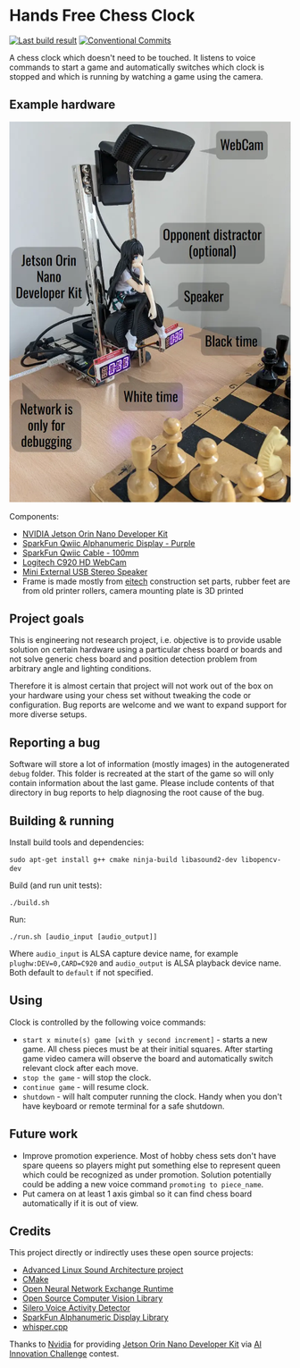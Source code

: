# Hands Free Chess Clock

[![Last build result](https://github.com/kikaitachi/hands-free-chess-clock/workflows/CI/badge.svg)](https://github.com/kikaitachi/hands-free-chess-clock/actions)
[![Conventional Commits](https://img.shields.io/badge/Conventional%20Commits-1.0.0-%23FE5196?logo=conventionalcommits&logoColor=white)](https://conventionalcommits.org)

A chess clock which doesn't need to be touched. It listens to voice commands
to start a game and automatically switches which clock is stopped and which is
running by watching a game using the camera.

## Example hardware

[<img src="clock.webp">](https://youtu.be/G-w0O12VTRc)

Components:
* [NVIDIA Jetson Orin Nano Developer Kit](https://marketplace.nvidia.com/en-us/robotics-edge/)
* [SparkFun Qwiic Alphanumeric Display - Purple](https://www.sparkfun.com/products/16918)
* [SparkFun Qwiic Cable - 100mm](https://www.sparkfun.com/products/14427)
* [Logitech C920 HD WebCam](https://www.logitech.com/en-gb/products/webcams/c920-pro-hd-webcam.960-001055.html)
* [Mini External USB Stereo Speaker](https://www.sparkfun.com/products/18343)
* Frame is made mostly from [eitech](https://www.eitech.de/) construction set parts, rubber feet are from old printer rollers, camera mounting plate is 3D printed


## Project goals

This is engineering not research project, i.e. objective is to provide usable
solution on certain hardware using a particular chess board or boards and not
solve generic chess board and position detection problem from arbitrary angle
and lighting conditions.

Therefore it is almost certain that project will not work out of the box on
your hardware using your chess set without tweaking the code or configuration.
Bug reports are welcome and we want to expand support for more diverse setups.

## Reporting a bug

Software will store a lot of information (mostly images) in the autogenerated
`debug` folder. This folder is recreated at the start of the game so will only
contain information about the last game. Please include contents of that
directory in bug reports to help diagnosing the root cause of the bug.

## Building & running

Install build tools and dependencies:
```
sudo apt-get install g++ cmake ninja-build libasound2-dev libopencv-dev
```

Build (and run unit tests):
```
./build.sh
```

Run:
```
./run.sh [audio_input [audio_output]]
```
Where `audio_input` is ALSA capture device name, for example `plughw:DEV=0,CARD=C920` and
`audio_output` is ALSA playback device name. Both default to `default` if not specified.

## Using

Clock is controlled by the following voice commands:
* `start x minute(s) game [with y second increment]` - starts a new game. All chess pieces must be at their initial squares. After starting game video camera will observe the board and automatically switch relevant clock after each move.
* `stop the game` - will stop the clock.
* `continue game` - will resume clock.
* `shutdown` - will halt computer running the clock. Handy when you don't have keyboard or remote terminal for a safe shutdown.

## Future work

* Improve promotion experience. Most of hobby chess sets don't have spare queens so players might put something else to represent queen which could be recognized as under promotion. Solution potentially could be adding a new voice command `promoting to piece_name`.
* Put camera on at least 1 axis gimbal so it can find chess board automatically if it is out of view.

## Credits

This project directly or indirectly uses these open source projects:
* [Advanced Linux Sound Architecture project](https://github.com/alsa-project/alsa-lib)
* [CMake](https://github.com/Kitware/CMake)
* [Open Neural Network Exchange Runtime](https://github.com/microsoft/onnxruntime)
* [Open Source Computer Vision Library](https://github.com/opencv/opencv)
* [Silero Voice Activity Detector](https://github.com/snakers4/silero-vad)
* [SparkFun Alphanumeric Display Library](https://github.com/sparkfun/SparkFun_Alphanumeric_Display_Arduino_Library)
* [whisper.cpp](https://github.com/ggerganov/whisper.cpp)

Thanks to [Nvidia](https://www.nvidia.com/) for providing [Jetson Orin Nano Developer Kit](https://developer.nvidia.com/embedded/learn/get-started-jetson-orin-nano-devkit) via [AI Innovation Challenge](https://www.hackster.io/contests/SparkFun-NVIDIA-AI-Innovation-Challenge) contest.
